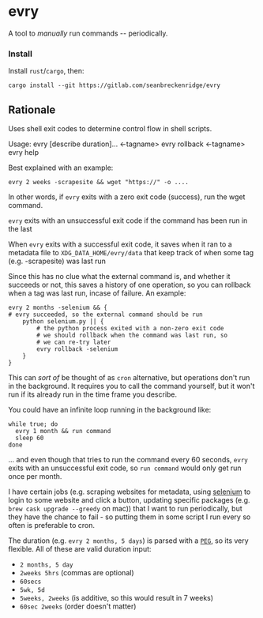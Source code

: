 # evry

A tool to *manually* run commands -- periodically.

### Install

Install `rust`/`cargo`, then:

```
cargo install --git https://gitlab.com/seanbreckenridge/evry
```

## Rationale

Uses shell exit codes to determine control flow in shell scripts.

Usage:
  evry [describe duration]... <-tagname>
  evry rollback <-tagname>
  evry help

Best explained with an example:

`evry 2 weeks -scrapesite && wget "https://" -o ....`

In other words, if `evry` exits with a zero exit code (success), run the wget command.

`evry` exits with an unsuccessful exit code if the command has been run in the last <duration>

When `evry` exits with a successful exit code, it saves when it ran to a metadata file to `XDG_DATA_HOME/evry/data` that keep track of when some tag (e.g. -scrapesite) was last run

Since this has no clue what the external command is, and whether it succeeds or not, this saves a history of one operation, so you can rollback when a tag was last run, incase of failure. An example:

```
evry 2 months -selenium && {
# evry succeeded, so the external command should be run
    python selenium.py || {
        # the python process exited with a non-zero exit code
        # we should rollback when the command was last run, so
        # we can re-try later
        evry rollback -selenium
    }
}
```

This can *sort of* be thought of as `cron` alternative, but operations don't run in the background. It requires you to call the command yourself, but it won't run if its already run in the time frame you describe.

You could have an infinite loop running in the background like:

```
while true; do
  evry 1 month && run command
  sleep 60
done
```

... and even though that tries to run the command every 60 seconds, `evry` exits with an unsuccessful exit code, so `run command` would only get run once per month.

I have certain jobs (e.g. scraping websites for metadata, using [selenium](https://www.selenium.dev/) to login to some website and click a button, updating specific packages (e.g. `brew cask upgrade --greedy` on mac)) that I want to run periodically, but they have the chance to fail - so putting them in some script I run every so often is preferable to cron.

The duration (e.g. `evry 2 months, 5 days`) is parsed with a [`PEG`](https://en.wikipedia.org/wiki/Parsing_expression_grammar), so its very flexible. All of these are valid duration input:

* `2 months, 5 day`
* `2weeks 5hrs` (commas are optional)
* `60secs`
* `5wk, 5d`
* `5weeks, 2weeks` (is additive, so this would result in 7 weeks)
* `60sec 2weeks` (order doesn't matter)

